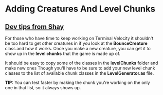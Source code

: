 # Adding Creatures And Level Chunks #

## [Dev tips from Shay](http://groups.google.com/group/austin-flixel-jam-/browse_thread/thread/128765c67b86d6b5) ##

For those who have time to keep working on Terminal Velocity it shouldn't be too hard to get other creatures in if you look at the **BounceCreature** class and how it works. Once you make a new creature, you can get it to show up in the **level chunks** that the game is made up of.

It should be easy to copy some of the classes in the **levelChunks** folder and make new ones Though you'll have to be sure to add your new level chunk classes to the list of available chunk classes in the **LevelGenerator.as** file.

**TIP:** You can test faster by making the chunk you're working on the only one in that list, so it always shows up.